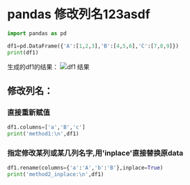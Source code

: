 # pandas 修改列名123asdf

```python
import pandas as pd  

df1=pd.DataFrame({'A':[1,2,3],'B':[4,5,6],'C':[7,8,9]})
print(df1)
```
生成的df1的结果：
![df1 结果](https://img-blog.csdn.net/20180807090806465?watermark/2/text/aHR0cHM6Ly9ibG9nLmNzZG4ubmV0L3dlaXhpbl80MjA0NDAzNw==/font/5a6L5L2T/fontsize/400/fill/I0JBQkFCMA==/dissolve/70)

## 修改列名：
### 直接重新赋值
```python
df1.columns=['a','B','c']  
print('method1:\n',df1)
```
### 指定修改某列或某几列名字,用'inplace'直接替换原data

```python
df1.rename(columns={'a':'A','b':'B'},inplace=True) 
print('method2_inplace:\n',df1)
```

